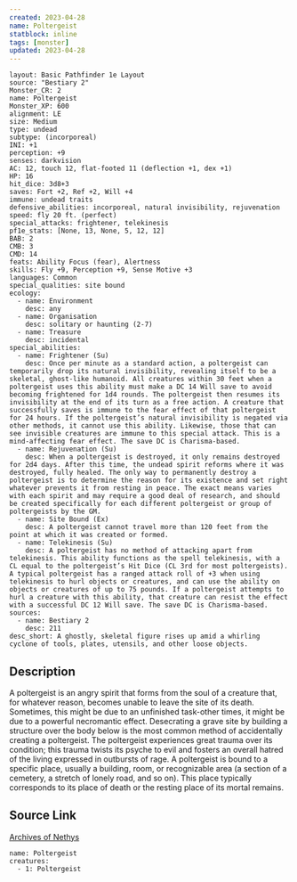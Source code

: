 ```yaml
---
created: 2023-04-28
name: Poltergeist
statblock: inline
tags: [monster]
updated: 2023-04-28
---
```

```statblock
layout: Basic Pathfinder 1e Layout
source: "Bestiary 2"
Monster_CR: 2
name: Poltergeist
Monster_XP: 600
alignment: LE
size: Medium
type: undead
subtype: (incorporeal)
INI: +1
perception: +9
senses: darkvision
AC: 12, touch 12, flat-footed 11 (deflection +1, dex +1)
HP: 16
hit_dice: 3d8+3
saves: Fort +2, Ref +2, Will +4
immune: undead traits
defensive_abilities: incorporeal, natural invisibility, rejuvenation
speed: fly 20 ft. (perfect)
special_attacks: frightener, telekinesis
pf1e_stats: [None, 13, None, 5, 12, 12]
BAB: 2
CMB: 3
CMD: 14
feats: Ability Focus (fear), Alertness
skills: Fly +9, Perception +9, Sense Motive +3
languages: Common
special_qualities: site bound
ecology:
  - name: Environment
    desc: any
  - name: Organisation
    desc: solitary or haunting (2-7)
  - name: Treasure
    desc: incidental
special_abilities:
  - name: Frightener (Su)
    desc: Once per minute as a standard action, a poltergeist can temporarily drop its natural invisibility, revealing itself to be a skeletal, ghost-like humanoid. All creatures within 30 feet when a poltergeist uses this ability must make a DC 14 Will save to avoid becoming frightened for 1d4 rounds. The poltergeist then resumes its invisibility at the end of its turn as a free action. A creature that successfully saves is immune to the fear effect of that poltergeist for 24 hours. If the poltergeist’s natural invisibility is negated via other methods, it cannot use this ability. Likewise, those that can see invisible creatures are immune to this special attack. This is a mind-affecting fear effect. The save DC is Charisma-based.
  - name: Rejuvenation (Su)
    desc: When a poltergeist is destroyed, it only remains destroyed for 2d4 days. After this time, the undead spirit reforms where it was destroyed, fully healed. The only way to permanently destroy a poltergeist is to determine the reason for its existence and set right whatever prevents it from resting in peace. The exact means varies with each spirit and may require a good deal of research, and should be created specifically for each different poltergeist or group of poltergeists by the GM.
  - name: Site Bound (Ex)
    desc: A poltergeist cannot travel more than 120 feet from the point at which it was created or formed.
  - name: Telekinesis (Su)
    desc: A poltergeist has no method of attacking apart from telekinesis. This ability functions as the spell telekinesis, with a CL equal to the poltergeist’s Hit Dice (CL 3rd for most poltergeists). A typical poltergeist has a ranged attack roll of +3 when using telekinesis to hurl objects or creatures, and can use the ability on objects or creatures of up to 75 pounds. If a poltergeist attempts to hurl a creature with this ability, that creature can resist the effect with a successful DC 12 Will save. The save DC is Charisma-based.
sources:
  - name: Bestiary 2
    desc: 211
desc_short: A ghostly, skeletal figure rises up amid a whirling cyclone of tools, plates, utensils, and other loose objects.
```
## Description
A poltergeist is an angry spirit that forms from the soul of a creature that, for whatever reason, becomes unable to leave the site of its death. Sometimes, this might be due to an unfinished task-other times, it might be due to a powerful necromantic effect. Desecrating a grave site by building a structure over the body below is the most common method of accidentally creating a poltergeist. The poltergeist experiences great trauma over its condition; this trauma twists its psyche to evil and fosters an overall hatred of the living expressed in outbursts of rage. A poltergeist is bound to a specific place, usually a building, room, or recognizable area (a section of a cemetery, a stretch of lonely road, and so on). This place typically corresponds to its place of death or the resting place of its mortal remains.
## Source Link
[Archives of Nethys](https://aonprd.com/MonsterDisplay.aspx?ItemName=Poltergeist)
```encounter-table
name: Poltergeist
creatures:
  - 1: Poltergeist
```
